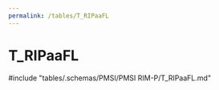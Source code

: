 ```yaml
---
permalink: /tables/T_RIPaaFL
---
```

# T_RIPaaFL
<!-- SPDX-License-Identifier: MPL-2.0 -->

<!-- ATTENTION : Ne pas supprimer ou modifier la ligne ci-dessous -->
#include "tables/.schemas/PMSI/PMSI RIM-P/T_RIPaaFL.md"
<!-- ATTENTION : Ne pas supprimer ou modifier la ligne ci-dessus -->
